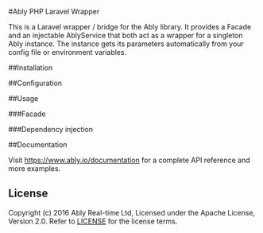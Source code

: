 #Ably PHP Laravel Wrapper

This is a Laravel wrapper / bridge for the Ably library. It provides a Facade and an injectable AblyService that both act as a wrapper for a singleton Ably instance. The instance gets its parameters automatically from your config file or environment variables.

##Installation

##Configuration

##Usage

###Facade

###Dependency injection

##Documentation

Visit https://www.ably.io/documentation for a complete API reference and more examples.

## License

Copyright (c) 2016 Ably Real-time Ltd, Licensed under the Apache License, Version 2.0.  Refer to [LICENSE](LICENSE) for the license terms.